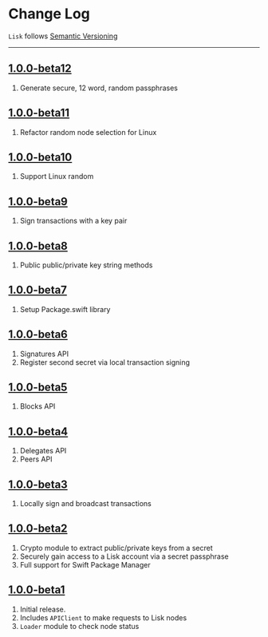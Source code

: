 Change Log
==========

`Lisk` follows [Semantic Versioning](http://semver.org/)

---

## [1.0.0-beta12](https://github.com/AndrewBarba/lisk-swift-sdk/releases/tag/1.0.0-beta12)

1. Generate secure, 12 word, random passphrases

## [1.0.0-beta11](https://github.com/AndrewBarba/lisk-swift-sdk/releases/tag/1.0.0-beta11)

1. Refactor random node selection for Linux

## [1.0.0-beta10](https://github.com/AndrewBarba/lisk-swift-sdk/releases/tag/1.0.0-beta10)

1. Support Linux random

## [1.0.0-beta9](https://github.com/AndrewBarba/lisk-swift-sdk/releases/tag/1.0.0-beta9)

1. Sign transactions with a key pair

## [1.0.0-beta8](https://github.com/AndrewBarba/lisk-swift-sdk/releases/tag/1.0.0-beta8)

1. Public public/private key string methods

## [1.0.0-beta7](https://github.com/AndrewBarba/lisk-swift-sdk/releases/tag/1.0.0-beta7)

1. Setup Package.swift library

## [1.0.0-beta6](https://github.com/AndrewBarba/lisk-swift-sdk/releases/tag/1.0.0-beta6)

1. Signatures API
2. Register second secret via local transaction signing

## [1.0.0-beta5](https://github.com/AndrewBarba/lisk-swift-sdk/releases/tag/1.0.0-beta5)

1. Blocks API

## [1.0.0-beta4](https://github.com/AndrewBarba/lisk-swift-sdk/releases/tag/1.0.0-beta4)

1. Delegates API
2. Peers API

## [1.0.0-beta3](https://github.com/AndrewBarba/lisk-swift-sdk/releases/tag/1.0.0-beta3)

1. Locally sign and broadcast transactions

## [1.0.0-beta2](https://github.com/AndrewBarba/lisk-swift-sdk/releases/tag/1.0.0-beta2)

1. Crypto module to extract public/private keys from a secret
2. Securely gain access to a Lisk account via a secret passphrase
3. Full support for Swift Package Manager

## [1.0.0-beta1](https://github.com/AndrewBarba/lisk-swift-sdk/releases/tag/1.0.0-beta1)

1. Initial release.
2. Includes `APIClient` to make requests to Lisk nodes
3. `Loader` module to check node status
